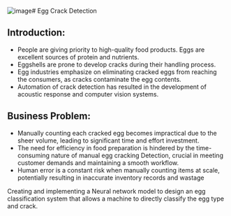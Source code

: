 ![image](https://github.com/bogathimadhureddy/Egg_crack_detection/assets/118733598/1209e2ee-ac7e-46d9-a1ad-bfa2d85b5e3c)# Egg Crack Detection

## Introduction:
* People are giving priority to high-quality food products. Eggs are excellent sources of protein and nutrients.
* Eggshells are prone to develop cracks during their handling process.
* Egg industries emphasize on eliminating cracked eggs from reaching the consumers, as cracks contaminate the egg contents.
* Automation of crack detection has resulted in the development of acoustic response and computer vision systems.

## Business Problem:
* Manually counting each cracked egg becomes impractical due to the sheer volume, leading to significant time and effort investment. 
* The need for efficiency in food preparation is hindered by the time-consuming nature of manual egg cracking Detection, crucial in meeting customer demands and maintaining a smooth workflow. 
* Human error is a constant risk when manually counting items at scale, potentially resulting in inaccurate inventory records and wastage


Creating and implementing a Neural network model to design an egg classification system that  allows a machine to directly classify the egg type and crack.
